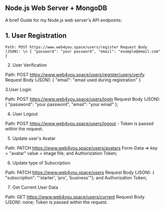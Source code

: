 ## Node.js Web Server + MongoDB

A brief Guide for my Node.js web server's API endpoints:

## 1. User Registration

``
Path: POST https://www.web4you.space/users/register Request Body (JSON): \n
{ "password": "your password", "email": "example@email.com" } ``

2. User Verification

Path: POST https://www.web4you.space/users/register/users/verify Request Body
(JSON): { "email": "email used during registration" }

3.User Login

Path: POST https://www.web4you.space/users/login Request Body (JSON): {
"password": "your password", "email": "your email" };

4. User Logout

Path: POST https://www.web4you.space/users/logout - Token is passed within the
request.

5. Update user's Avatar

Path: PATCH https://www.web4you.space/users/avatars Form-Data => key = "avatar"
value = image file; and Authorization Token;

6. Update type of Subscription

Path: PATCH https://www.web4you.space/users Request Body (JSON): {
"subscription": "'starter', 'pro', 'business'"}; and Authorization Token;

7. Get Current User Data

Path: GET https://www.web4you.space/users/current Request Body (JSON): none;
Token is passed within the request.
